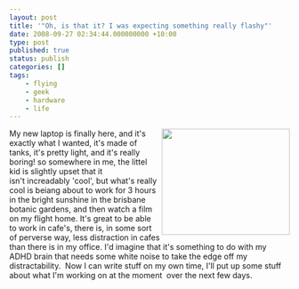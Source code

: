 ```yaml
---
layout: post
title: '"Oh, is that it? I was expecting something really flashy"'
date: 2008-09-27 02:34:44.000000000 +10:00
type: post
published: true
status: publish
categories: []
tags:
    - flying
    - geek
    - hardware
    - life
---
```


<p><img src="{{ site.baseurl }}/assets/Lenovo+G400.JPG" width="230" align="right" height="191" />My new laptop is finally here, and it's exactly what I wanted, it's made of tanks, it's pretty light, and it's really boring! so somewhere in me, the littel kid is slightly upset that it isn't increadably 'cool', but what's really cool is beiang about to work for 3 hours in the bright sunshine in the brisbane botanic gardens, and then watch a film on my flight home. It's great to be able to work in cafe's, there is, in some sort of perverse way, less distraction in cafes than there is in my office. I'd imagine that it's something to do with my ADHD brain that needs some white noise to take the edge off my distractability.  Now I can write stuff on my own time, I'll put up some stuff about what I'm working on at the moment  over the next few days.</p>
